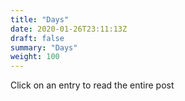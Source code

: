 ```yaml
---
title: "Days"
date: 2020-01-26T23:11:13Z
draft: false
summary: "Days"
weight: 100
---
```

Click on an entry to read the entire post